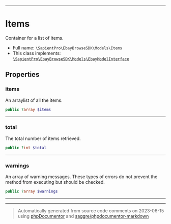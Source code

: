***

# Items

Container for a list of items.



* Full name: `\SapientPro\EbayBrowseSDK\Models\Items`
* This class implements:
[`\SapientPro\EbayBrowseSDK\Models\EbayModelInterface`](./EbayModelInterface.md)



## Properties


### items

An arraylist of all the items.

```php
public ?array $items
```






***

### total

The total number of items retrieved.

```php
public ?int $total
```






***

### warnings

An array of warning messages. These types of errors do not prevent the method from executing but should be checked.

```php
public ?array $warnings
```






***



***
> Automatically generated from source code comments on 2023-06-15 using [phpDocumentor](http://www.phpdoc.org/) and [saggre/phpdocumentor-markdown](https://github.com/Saggre/phpDocumentor-markdown)
